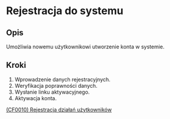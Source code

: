 # Rejestracja do systemu

## Opis
Umożliwia nowemu użytkownikowi utworzenie konta w systemie.

## Kroki
1. Wprowadzenie danych rejestracyjnych.
2. Weryfikacja poprawności danych.
3. Wysłanie linku aktywacyjnego.
4. Aktywacja konta.

[(CF0010) Rejestracja działań użytkowników](../../3.wizja.systemu/3.3.cechy.funkcjonalne/cechy.funkcjonalne/CF00010.md)